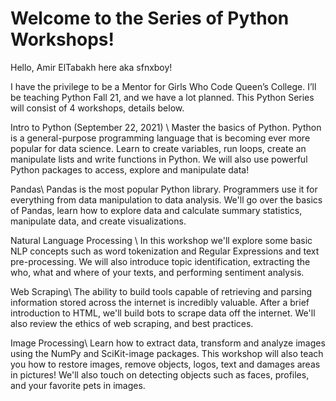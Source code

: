 # Welcome to the Series of Python Workshops!

Hello, Amir ElTabakh here aka sfnxboy!

I have the privilege to be a Mentor for Girls Who Code Queen’s College. I’ll be teaching Python Fall 21, and we have a lot planned. This Python Series will consist of 4 workshops, details below. 

Intro to Python (September 22, 2021) \\
Master the basics of Python. Python is a general-purpose programming language that is becoming ever more popular for data science. Learn to create variables, run loops, create an manipulate lists and write functions in Python. We will also use powerful Python packages to access, explore and manipulate data!

Pandas\\
Pandas is the most popular Python library. Programmers use it for everything from data manipulation to data analysis. We'll go over the basics of Pandas, learn how to explore data and calculate summary statistics, manipulate data, and create visualizations.  

Natural Language Processing \\
In this workshop we'll explore some basic NLP concepts such as word tokenization and Regular Expressions and text pre-processing. We will also introduce topic identification, extracting the who, what and where of your texts, and performing sentiment analysis.  

Web Scraping\\
The ability to build tools capable of retrieving and parsing information stored across the internet is incredibly valuable. After a brief introduction to HTML, we'll build bots to scrape data off the internet. We'll also review the ethics of web scraping, and best practices.  

Image Processing\\
Learn how to extract data, transform and analyze images using the NumPy and SciKit-image packages. This workshop will also teach you how to restore images, remove objects, logos, text and damages areas in pictures! We'll also touch on detecting objects such as faces, profiles, and your favorite pets in images.
